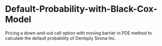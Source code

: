 # Default-Probability-with-Black-Cox-Model
Pricing a down-and-out call option with moving barrier in PDE method to calculate the default probability of Dentsply Sirona Inc.
